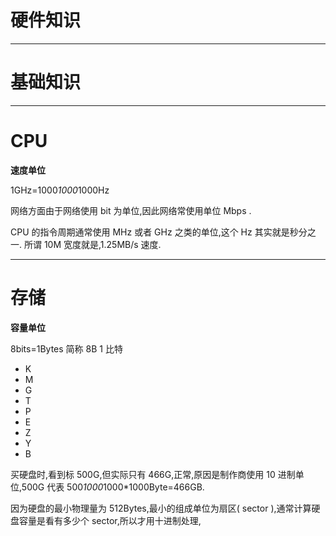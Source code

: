 # 硬件知识

---

# 基础知识







---

# CPU

**速度单位**

1GHz=1000*1000*1000Hz

网络方面由于网络使用 bit 为单位,因此网络常使用单位 Mbps .

CPU 的指令周期通常使用 MHz 或者 GHz 之类的单位,这个 Hz 其实就是秒分之一.
所谓 10M 宽度就是,1.25MB/s 速度.

---

# 存储

**容量单位**

8bits=1Bytes 简称 8B 1 比特

- K
- M
- G
- T
- P
- E
- Z
- Y
- B

买硬盘时,看到标 500G,但实际只有 466G,正常,原因是制作商使用 10 进制单位,500G 代表 500*1000*1000*1000Byte=466GB.

因为硬盘的最小物理量为 512Bytes,最小的组成单位为扇区( sector ),通常计算硬盘容量是看有多少个 sector,所以才用十进制处理,
